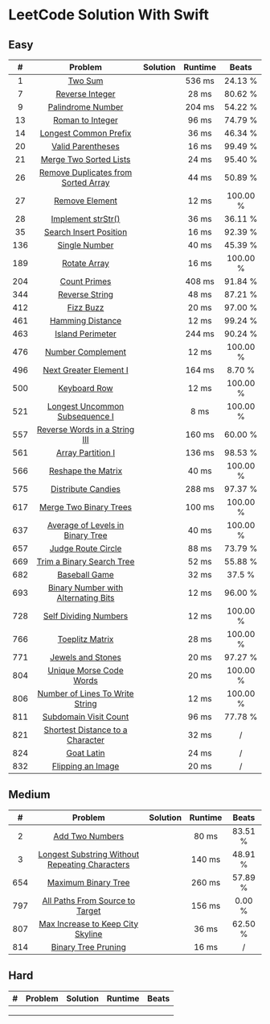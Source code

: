 # LeetCode Solution With Swift

## Easy

| **#** |                         **Problem**                          | **Solution** | **Runtime** | **Beats** |
| :---: | :----------------------------------------------------------: | :----------: | :---------: | :-------: |
|   1   | [Two Sum](https://leetcode.com/problems/two-sum/description/) |              |   536 ms    |  24.13 %  |
|   7   | [Reverse Integer](https://leetcode.com/problems/reverse-integer) |              |    28 ms    |  80.62 %  |
|   9   | [Palindrome Number](https://leetcode.com/problems/palindrome-number) |              |   204 ms    |  54.22 %  |
|  13   | [Roman to Integer](https://leetcode.com/problems/roman-to-integer) |              |    96 ms    |  74.79 %  |
|  14   | [Longest Common Prefix](https://leetcode.com/problems/longest-common-prefix/) |              |    36 ms    |  46.34 %  |
|  20   | [Valid Parentheses](https://leetcode.com/problems/valid-parentheses/) |              |    16 ms    |  99.49 %  |
|  21   | [Merge Two Sorted Lists](https://leetcode.com/problems/merge-two-sorted-lists/) |              |    24 ms    |  95.40 %  |
|  26   | [Remove Duplicates from Sorted Array](https://leetcode.com/problems/remove-duplicates-from-sorted-array/) |              |    44 ms    |  50.89 %  |
|  27   | [Remove Element](https://leetcode.com/problems/remove-element/) |              |    12 ms    | 100.00 %  |
|  28   | [Implement strStr()](https://leetcode.com/problems/implement-strstr/) |              |    36 ms    |  36.11 %  |
|  35   | [Search Insert Position](https://leetcode.com/problems/search-insert-position/) |              |    16 ms    |  92.39 %  |
|  136  | [Single Number](https://leetcode.com/problems/single-number/) |              |    40 ms    |  45.39 %  |
|  189  | [Rotate Array](https://leetcode.com/problems/rotate-array/)  |              |    16 ms    | 100.00 %  |
|  204  | [Count Primes](https://leetcode.com/problems/count-primes/)  |              |   408 ms    |  91.84 %  |
|  344  | [Reverse String](https://leetcode.com/problems/reverse-string/) |              |    48 ms    |  87.21 %  |
|  412  |    [Fizz Buzz](https://leetcode.com/problems/fizz-buzz/)     |              |    20 ms    |  97.00 %  |
|  461  | [Hamming Distance](https://leetcode.com/problems/hamming-distance/) |              |    12 ms    |  99.24 %  |
|  463  | [Island Perimeter](https://leetcode.com/problems/island-perimeter/) |              |   244 ms    |  90.24 %  |
|  476  | [Number Complement](https://leetcode.com/problems/number-complement/) |              |    12 ms    | 100.00 %  |
|  496  | [Next Greater Element I](https://leetcode.com/problems/next-greater-element-i/) |              |   164 ms    |  8.70 %   |
|  500  | [Keyboard Row](https://leetcode.com/problems/keyboard-row/)  |              |    12 ms    | 100.00 %  |
|  521  | [Longest Uncommon Subsequence I](https://leetcode.com/problems/longest-uncommon-subsequence-i/) |              |    8 ms     | 100.00 %  |
|  557  | [Reverse Words in a String III](https://leetcode.com/problems/reverse-words-in-a-string-iii/) |              |   160 ms    |  60.00 %  |
|  561  | [Array Partition I](https://leetcode.com/problems/array-partition-i/) |              |   136 ms    |  98.53 %  |
|  566  | [Reshape the Matrix](https://leetcode.com/problems/reshape-the-matrix/) |              |    40 ms    | 100.00 %  |
|  575  | [Distribute Candies](https://leetcode.com/problems/distribute-candies/) |              |   288 ms    |  97.37 %  |
|  617  | [Merge Two Binary Trees](https://leetcode.com/problems/merge-two-binary-trees/) |              |   100 ms    | 100.00 %  |
|  637  | [Average of Levels in Binary Tree](https://leetcode.com/problems/average-of-levels-in-binary-tree/) |              |    40 ms    | 100.00 %  |
|  657  | [Judge Route Circle](https://leetcode.com/problems/judge-route-circle/) |              |    88 ms    |  73.79 %  |
|  669  | [Trim a Binary Search Tree](https://leetcode.com/problems/trim-a-binary-search-tree/) |              |    52 ms    |  55.88 %  |
|  682  | [Baseball Game](https://leetcode.com/problems/baseball-game/) |              |    32 ms    |  37.5 %   |
|  693  | [Binary Number with Alternating Bits](https://leetcode.com/problems/binary-number-with-alternating-bits/) |              |    12 ms    |  96.00 %  |
|  728  | [Self Dividing Numbers](https://leetcode.com/problems/self-dividing-numbers/) |              |    12 ms    | 100.00 %  |
|  766  | [Toeplitz Matrix](https://leetcode.com/problems/toeplitz-matrix/) |              |    28 ms    | 100.00 %  |
|  771  | [Jewels and Stones](https://leetcode.com/problems/jewels-and-stones/) |              |    20 ms    |  97.27 %  |
|  804  | [Unique Morse Code Words](https://leetcode.com/problems/unique-morse-code-words/) |              |    20 ms    | 100.00 %  |
|  806  | [Number of Lines To Write String](https://leetcode.com/problems/number-of-lines-to-write-string/) |              |    12 ms    | 100.00 %  |
|  811  | [Subdomain Visit Count](https://leetcode.com/problems/subdomain-visit-count/) |              |    96 ms    |  77.78 %  |
|  821  | [Shortest Distance to a Character](https://leetcode.com/problems/shortest-distance-to-a-character/) |              |    32 ms    |     /     |
|  824  |   [Goat Latin](https://leetcode.com/problems/goat-latin/)    |              |    24 ms    |     /     |
|  832  | [Flipping an Image](https://leetcode.com/problems/flipping-an-image/) |              |    20 ms    |     /     |



## Medium

| **#** |                         **Problem**                          | **Solution** | **Runtime** | **Beats** |
| :---: | :----------------------------------------------------------: | :----------: | :---------: | :-------: |
|   2   | [Add Two Numbers](https://leetcode.com/problems/add-two-numbers/) |              |    80 ms    |  83.51 %  |
|   3   | [Longest Substring Without Repeating Characters](https://leetcode.com/problems/longest-substring-without-repeating-characters/) |              |   140 ms    |  48.91 %  |
|  654  | [Maximum Binary Tree](https://leetcode.com/problems/maximum-binary-tree/) |              |   260 ms    |  57.89 %  |
|  797  | [All Paths From Source to Target](https://leetcode.com/problems/all-paths-from-source-to-target/) |              |   156 ms    |  0.00 %   |
|  807  | [Max Increase to Keep City Skyline](https://leetcode.com/problems/max-increase-to-keep-city-skyline/) |              |    36 ms    |  62.50 %  |
|  814  | [Binary Tree Pruning](https://leetcode.com/problems/binary-tree-pruning/) |              |    16 ms    |     /     |



## Hard

| **#** | **Problem** | **Solution** | **Runtime** | **Beats** |
| :---: | :---------: | :----------: | :---------: | :-------: |
|       |             |              |             |           |
|       |             |              |             |           |
|       |             |              |             |           |
